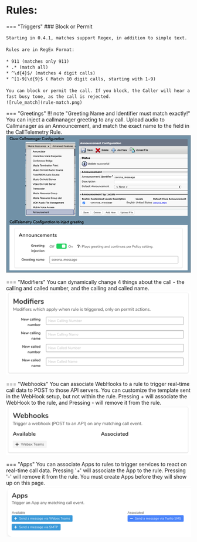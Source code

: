 
# Rules:



=== "Triggers"
    ### Block or Permit
    
    Starting in 0.4.1, matches support Regex, in addition to simple text.
    
    Rules are in RegEx Format:

    * 911 (matches only 911)
    * .* (match all)
    * ^\d{4}$/ (matches 4 digit calls)
    * ^[1-9]\d{9}$ ( Match 10 digit calls, starting with 1-9)

    You can block or permit the call. If you block, the Caller will hear a fast busy tone, as the call is rejected.
    ![rule_match](rule-match.png)

=== "Greetings"
    !!! note "Greeting Name and Identifier must match exactly!"
    You can inject a callmanager greeting to any call. Upload audio to Callmanager as an Announcement, and match the exact name to the field in the CallTelemetry Rule.
    ![greeting](greeting_screenshot.png)

=== "Modifiers"
    You can dynamically change 4 things about the call - the calling and called number, and the calling and called name.
    ![modifiers](modifiers.png)

=== "Webhooks"
    You can associate WebHooks to a rule to trigger real-time call data to POST to those API servers. You can customize the template sent in the WebHook setup, but not within the rule.
    Pressing + will associate the WebHook to the rule, and Pressing - will remove it from the rule.
    ![webhook-rule](webhook-rule.png)

=== "Apps"
    You can associate Apps to rules to trigger services to react on real-time call data. Pressing '+' will associate the App to the rule. Pressing '-' will remove it from the rule.
    You must create Apps before they will show up on this page.
    ![apps-rule](apps-rule.png)